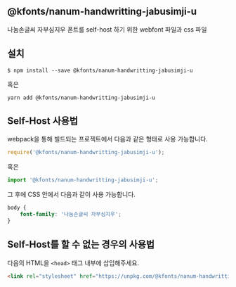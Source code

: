 
@kfonts/nanum-handwritting-jabusimji-u
---------------------

나눔손글씨 자부심지우 폰트를 self-host 하기 위한 webfont 파일과 css 파일

설치
----

```
$ npm install --save @kfonts/nanum-handwritting-jabusimji-u
```

혹은

```
yarn add @kfonts/nanum-handwritting-jabusimji-u
```

Self-Host 사용법
---------------

webpack을 통해 빌드되는 프로젝트에서 다음과 같은 형태로 사용 가능합니다.

```js
require('@kfonts/nanum-handwritting-jabusimji-u');
```

혹은

```js
import '@kfonts/nanum-handwritting-jabusimji-u';
```

그 후에 CSS 안에서 다음과 같이 사용 가능합니다.

```css
body {
    font-family: '나눔손글씨 자부심지우';
}
```

Self-Host를 할 수 없는 경우의 사용법
--------------------------------

다음의 HTML을 `<head>` 태그 내부에 삽입해주세요.

```html
<link rel="stylesheet" href="https://unpkg.com/@kfonts/nanum-handwritting-jabusimji-u/index.css" />
```

